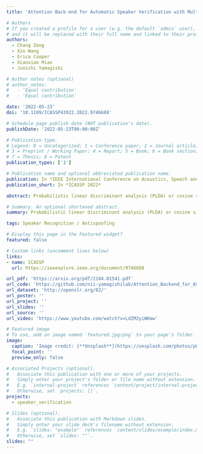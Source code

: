 ```yaml
---
title: 'Attention Back-end for Automatic Speaker Verification with Multiple Enrollment Utterances'

# Authors
# If you created a profile for a user (e.g. the default `admin` user), write the username (folder name) here
# and it will be replaced with their full name and linked to their profile.
authors:
  - Chang Zeng
  - Xin Wang
  - Erica Cooper
  - Xiaoxiao Miao
  - Junichi Yamagishi

# Author notes (optional)
# author_notes:
#   - 'Equal contribution'
#   - 'Equal contribution'

date: '2022-05-23'
doi: '10.1109/ICASSP43922.2022.9746688'

# Schedule page publish date (NOT publication's date).
publishDate: '2022-05-23T00:00:00Z'

# Publication type.
# Legend: 0 = Uncategorized; 1 = Conference paper; 2 = Journal article;
# 3 = Preprint / Working Paper; 4 = Report; 5 = Book; 6 = Book section;
# 7 = Thesis; 8 = Patent
publication_types: ['1']

# Publication name and optional abbreviated publication name.
publication: In *IEEE International Conference on Acoustics, Speech and Signal Processing 2022*
publication_short: In *ICASSP 2022*

abstract: Probabilistic linear discriminant analysis (PLDA) or cosine similarity has been widely used in traditional speaker verification systems as a back-end technique to measure pairwise similarities. To make better use of multiple enrollment utterances, we propose a novel attention back-end model that is applied to the utterance-level features. Specifically, we use scaled-dot self-attention and feed-forward self-attention networks as architectures that learn the intra-relationships of enrollment utterances. To verify the proposed model, we conduct a series of experiments on the CNCeleb and VoxCeleb datasets by combining them with several state-of-the-art speaker encoders including TDNN and ResNet. Experimental results obtained using multiple enrollment utterances on CNCeleb show that the proposed attention back-end model leads to lower EER and minDCF scores than its PLDA and cosine similarity counterparts for each speaker encoder, and an experiment on VoxCeleb demonstrates that our model can be used even for a single enrollment case. 

# Summary. An optional shortened abstract.
summary: Probabilistic linear discriminant analysis (PLDA) or cosine similarity has been widely used in traditional speaker verification systems as a back-end technique to measure pairwise similarities. To make better use of multiple enrollment utterances, we propose a novel attention back-end model that is applied to the utterance-level features. Specifically, we use scaled-dot self-attention and feed-forward self-attention networks as architectures that learn the intra-relationships of enrollment utterances.

tags: Speaker Recognition / Antispoofing

# Display this page in the Featured widget?
featured: false

# Custom links (uncomment lines below)
links:
- name: ICASSP
  url: https://ieeexplore.ieee.org/document/9746688

url_pdf: 'https://arxiv.org/pdf/2104.01541.pdf'
url_code: 'https://github.com/nii-yamagishilab/Attention_Backend_for_ASV'
url_dataset: 'http://openslr.org/82/'
url_poster: ''
url_project: ''
url_slides: ''
url_source: ''
url_video: 'https://www.youtube.com/watch?v=LdZM2yiWHaw'

# Featured image
# To use, add an image named `featured.jpg/png` to your page's folder.
image:
  caption: 'Image credit: [**Unsplash**](https://unsplash.com/photos/pLCdAaMFLTE)'
  focal_point: ''
  preview_only: false

# Associated Projects (optional).
#   Associate this publication with one or more of your projects.
#   Simply enter your project's folder or file name without extension.
#   E.g. `internal-project` references `content/project/internal-project/index.md`.
#   Otherwise, set `projects: []`.
projects:
  - speaker_verification

# Slides (optional).
#   Associate this publication with Markdown slides.
#   Simply enter your slide deck's filename without extension.
#   E.g. `slides: "example"` references `content/slides/example/index.md`.
#   Otherwise, set `slides: ""`.
slides: ""
---
```


<!-- {{% callout note %}}
Click the _Cite_ button above to demo the feature to enable visitors to import publication metadata into their reference management software.
{{% /callout %}} -->

<!-- {{% callout note %}}
Create your slides in Markdown - click the _Slides_ button to check out the example.
{{% /callout %}} -->

<!-- Supplementary notes can be added here, including [code, math, and images](https://wowchemy.com/docs/writing-markdown-latex/). -->
